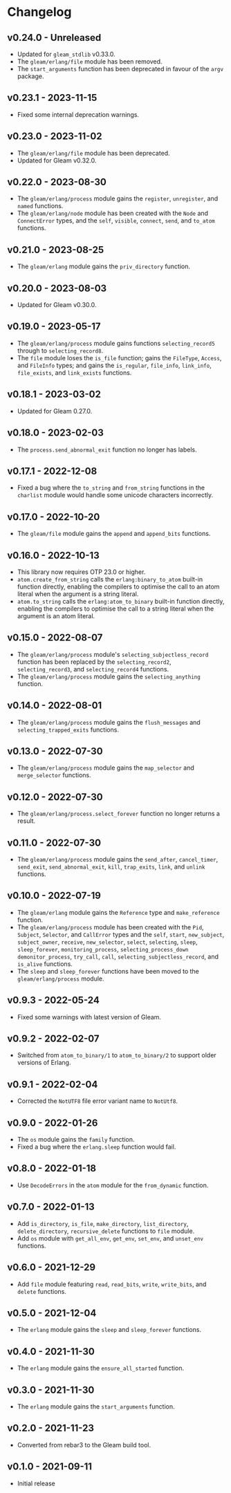 # Changelog

## v0.24.0 - Unreleased

- Updated for `gleam_stdlib` v0.33.0.
- The `gleam/erlang/file` module has been removed.
- The `start_arguments` function has been deprecated in favour of the `argv`
  package.

## v0.23.1 - 2023-11-15

- Fixed some internal deprecation warnings.

## v0.23.0 - 2023-11-02

- The `gleam/erlang/file` module has been deprecated.
- Updated for Gleam v0.32.0.

## v0.22.0 - 2023-08-30

- The `gleam/erlang/process` module gains the `register`, `unregister`, and
  `named` functions.
- The `gleam/erlang/node` module has been created with the `Node` and
  `ConnectError` types, and the `self`, `visible`, `connect`, `send`, and
  `to_atom` functions.

## v0.21.0 - 2023-08-25

- The `gleam/erlang` module gains the `priv_directory` function.

## v0.20.0 - 2023-08-03

- Updated for Gleam v0.30.0.

## v0.19.0 - 2023-05-17

- The `gleam/erlang/process` module gains functions `selecting_record5`
  through to `selecting_record8`.
- The `file` module loses the `is_file` function; gains the `FileType`,
  `Access`, and `FileInfo` types; and gains the `is_regular`, `file_info`,
  `link_info`, `file_exists`, and `link_exists` functions.

## v0.18.1 - 2023-03-02

- Updated for Gleam 0.27.0.

## v0.18.0 - 2023-02-03

- The `process.send_abnormal_exit` function no longer has labels.

## v0.17.1 - 2022-12-08

- Fixed a bug where the `to_string` and `from_string` functions in the
  `charlist` module would handle some unicode characters incorrectly.

## v0.17.0 - 2022-10-20

- The `gleam/file` module gains the `append` and `append_bits` functions.

## v0.16.0 - 2022-10-13

- This library now requires OTP 23.0 or higher.
- `atom.create_from_string` calls the `erlang:binary_to_atom` built-in function
  directly, enabling the compilers to optimise the call to an atom literal when
  the argument is a string literal.
- `atom.to_string` calls the `erlang:atom_to_binary` built-in function directly,
  enabling the compilers to optimise the call to a string literal when the
  argument is an atom literal.

## v0.15.0 - 2022-08-07

- The `gleam/erlang/process` module's `selecting_subjectless_record` function
  has been replaced by the `selecting_record2`, `selecting_record3`, and
  `selecting_record4` functions.
- The `gleam/erlang/process` module gains the `selecting_anything` function.

## v0.14.0 - 2022-08-01

- The `gleam/erlang/process` module gains the `flush_messages` and
  `selecting_trapped_exits` functions.

## v0.13.0 - 2022-07-30

- The `gleam/erlang/process` module gains the `map_selector` and
  `merge_selector` functions.

## v0.12.0 - 2022-07-30

- The `gleam/erlang/process.select_forever` function no longer returns a result.

## v0.11.0 - 2022-07-30

- The `gleam/erlang/process` module gains the `send_after`, `cancel_timer`,
  `send_exit`, `send_abnormal_exit`, `kill`, `trap_exits`, `link`, and `unlink`
  functions.

## v0.10.0 - 2022-07-19

- The `gleam/erlang` module gains the `Reference` type and `make_reference`
  function.
- The `gleam/erlang/process` module has been created with the `Pid`, `Subject`,
  `Selector`, and `CallError` types and the `self`, `start`, `new_subject`,
  `subject_owner`, `receive`, `new_selector`, `select`, `selecting`, `sleep`,
  `sleep_forever`, `monitoring_process`, `selecting_process_down`
  `demonitor_process`, `try_call`, `call`, `selecting_subjectless_record`, and
  `is_alive` functions.
- The `sleep` and `sleep_forever` functions have been moved to the
  `gleam/erlang/process` module.

## v0.9.3 - 2022-05-24

- Fixed some warnings with latest version of Gleam.

## v0.9.2 - 2022-02-07

- Switched from `atom_to_binary/1` to `atom_to_binary/2` to support older
  versions of Erlang.

## v0.9.1 - 2022-02-04

- Corrected the `NotUTF8` file error variant name to `NotUtf8`.

## v0.9.0 - 2022-01-26

- The `os` module gains the `family` function.
- Fixed a bug where the `erlang.sleep` function would fail.

## v0.8.0 - 2022-01-18

- Use `DecodeErrors` in the `atom` module for the `from_dynamic` function.

## v0.7.0 - 2022-01-13

- Add `is_directory`, `is_file`, `make_directory`, `list_directory`,
  `delete_directory`, `recursive_delete` functions to `file` module.
- Add `os` module with `get_all_env`, `get_env`, `set_env`, and `unset_env`
  functions.

## v0.6.0 - 2021-12-29

- Add `file` module featuring `read`, `read_bits`, `write`, `write_bits`, and
  `delete` functions.

## v0.5.0 - 2021-12-04

- The `erlang` module gains the `sleep` and `sleep_forever` functions.

## v0.4.0 - 2021-11-30

- The `erlang` module gains the `ensure_all_started` function.

## v0.3.0 - 2021-11-30

- The `erlang` module gains the `start_arguments` function.

## v0.2.0 - 2021-11-23

- Converted from rebar3 to the Gleam build tool.

## v0.1.0 - 2021-09-11

- Initial release
